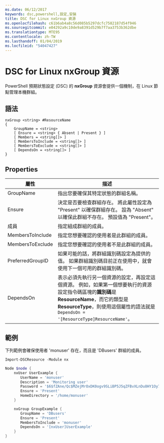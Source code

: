 ```yaml
---
ms.date: 06/12/2017
keywords: dsc,powershell,設定,安裝
title: DSC for Linux nxGroup 資源
ms.openlocfilehash: c61b6ab4a8c56d085b5297dcfc7582187d54f946
ms.sourcegitcommit: e04292a9c10de9a8391d529b7f7aa3753b362dbe
ms.translationtype: MTE95
ms.contentlocale: zh-TW
ms.lasthandoff: 01/04/2019
ms.locfileid: "54047427"
---
```

# <a name="dsc-for-linux-nxgroup-resource"></a>DSC for Linux nxGroup 資源

PowerShell 預期狀態設定 (DSC) 的 **nxGroup** 資源會提供一個機制，在 Linux 節點管理本機群組。

## <a name="syntax"></a>語法

```
nxGroup <string> #ResourceName
{
    GroupName = <string>
    [ Ensure = <string> { Absent | Present } ]
    [ Members = <string[]> ]
    [ MembersToInclude = <string[]> ]
    [ MembersToExclude = <string[]> ]
    [ DependsOn = <string[]> ]
}
```

## <a name="properties"></a>Properties

|  屬性 |  描述 |
|---|---|
| GroupName| 指出您要確保其特定狀態的群組名稱。|
| Ensure| 決定是否要檢查群組存在。 將此屬性設定為 "Present" 以確保群組存在。 設為 "Absent" 以確保此群組不存在。 預設值為 "Present"。|
| 成員| 指定組成群組的成員。|
| MembersToInclude| 指定您想要確認的使用者是此群組的成員。|
| MembersToExclude| 指定您想要確認的使用者不是此群組的成員。|
| PreferredGroupID| 如果可能的話，將群組識別碼設定為提供的值。 如果群組識別碼目前正在使用中，就會使用下一個可用的群組識別碼。|
| DependsOn | 表示必須先執行另一個資源的設定，再設定這個資源。 例如，如果第一個想要執行的資源設定指令碼區塊的**識別碼**是 **ResourceName**，而它的類型是 **ResourceType**，則使用這個屬性的語法就是 `DependsOn = '[ResourceType]ResourceName'`。|

## <a name="example"></a>範例

下列範例會確保使用者 'monuser' 存在，而且是 'DBusers' 群組的成員。

```powershell
Import-DSCResource -Module nx

Node $node {
    nxUser UserExample {
       UserName = 'monuser'
       Description = 'Monitoring user'
       Password = '$6$fZAne/Qc$MZejMrOxDK0ogv9SLiBP5J5qZFBvXLnDu8HY1Oy7ycX.Y3C7mGPUfeQy3A82ev3zIabhDQnj2ayeuGn02CqE/0'
       Ensure = 'Present'
       HomeDirectory = '/home/monuser'
    }

    nxGroup GroupExample {
       GroupName = 'DBusers'
       Ensure = 'Present'
       MembersToInclude = 'monuser'
       DependsOn = '[nxUser]UserExample'
    }
}
```